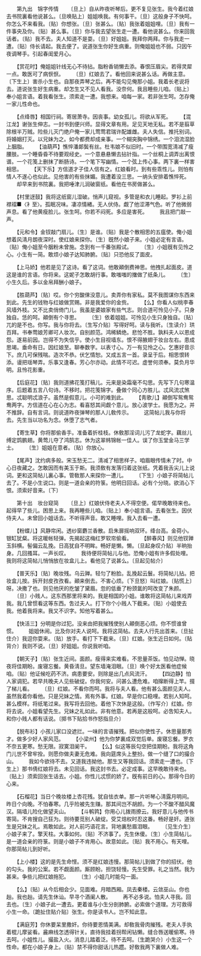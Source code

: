 <!-- { "loadSidebar": true } -->
　　第九出　锦字传情 
　　〔旦上〕自从昨夜听琴后。更不复见张生。我今着红娘去书院裏看他说甚么。〔旦唤贴上〕姐姐唤我。有何事干。〔旦〕这般身子不快呵。你怎么不来看我。〔贴〕你想张。〔旦〕张甚么。〔贴〕我张着姐姐哩。〔旦〕我有一件事央及你。〔贴〕甚么事。〔旦〕你与我去望张生走一遭。看他说甚么。你来回我话者。〔贴〕我不去。夫人知道不是耍。〔旦〕好姐姐。我拜你两拜。你与我走一遭。〔贴〕侍长请起。我去便了。说道张生你好生病重。则俺姐姐也不弱。只因午夜调琴手。引起春闺爱月心。 

　　【赏花时】俺姐姐针线无心不待拈。脂粉香销懒去添。春恨压眉尖。若得灵犀一点。敢医可了病恹恹。 
　　〔旦〕红娘去了。看他回来说甚么话。再做主意。〔下生上〕害杀小生也。自那夜弄琴之后。再不能勾见俺那小姐。我着长老说将去。道说张生好生病重。却怎生又不见人看我。没奈何。我且睡些儿咱。〔贴上〕奉小姐言语。着我看张生。须索走一遭。我想来。咱每一家。若非张生呵。怎存俺一家儿性命也。 

　　【点绛唇】相国行祠。寄居萧寺。因丧事。幼女孤儿。将欲从军死。 
　　【混江龙】谢张生伸志。一封书到便兴师。显得文章有用。足见天地无私。若不是翦草除根半万贼。险些儿灭门绝户俺一家儿莺莺君瑞许配雄雌。夫人失信。推托别词。将婚姻打灭。以兄妹为之。如今都费却成亲事。一个糊突胸中锦绣。一个泪流湿脸上胭脂。 
　　【油葫芦】憔悴潘郞鬓有丝。杜韦娘不似旧时。一个带围宽淸减了瘦腰肢。一个睡昏昏不待要观经史。一个意悬悬懒去拈针指。一个丝桐上调弄出离恨谱。一个花笺上删抹了断肠诗。一个笔下写幽情。一个弦上传心事。两下裏一样害相思。 
　　【天下乐】方信道才子佳人信有之。红娘看时。到有些乖性儿。则怕有情人不遂心也似此。见他害的有些抹媚。我遭着没三思。一纳头安排着憔悴死。 
　　却早来到书院裏。我把唾津儿润破窗纸。看他在书房做甚么。 

　　【村里迓鼓】我将这纸窗儿湿破。悄声儿窥视。多管是和衣儿睡起。罗衫上前襟褶■〈衤至〉。孤眠况味。凄凉情緖。无人伏侍。觑了他涩滞气色。听了他微弱声息。看了他黄瘦脸儿。张生呵。你若不闷死。多应是害死。 
　　我且把门敲一声。 

　　【元和令】金钗敲门扇儿。〔生〕是谁。〔贴〕我是个散相思的五瘟使。俺小姐想着风淸月朗夜深时。使红娘来探你。〔生〕旣然小娘子来。小姐必定有言语。〔贴〕俺小姐至今胭粉未曾施。念到有一千番张殿试。 
　　〔生〕小姐旣有见怜之心。小生有一简。敢烦小娘子达知肺腑。〔贴〕只恐他反了面皮。 

　　【上马娇】他若是见了这诗。看了这词。他敢顚倒费神思。他拽扎起面皮。道这是谁的言语。你将来。这妮子怎敢胡行事。敢嗤嗤的撦做了纸条儿。 
　　〔生〕小生久后。多以金帛拜酬小娘子。 

　　【胜葫芦】〔贴〕哎。你个穷酸倈没意儿。卖弄你有家私。莫不我图谋你东西来到此。先生的钱物与红娘做赏赐。非是我爱你的金赀。 
　　【么】你看人似桃李春风墙外枝。又不比卖俏倚门儿。我虽是婆娘家有些气志。则合道可怜见小子。只身独自。恁的呵。顚倒有个寻思。 
　　〔生〕依着姐姐。可怜见小生只身独自。〔贴〕兀的是不也。你写。我与你将去。〔生写介贴〕写得好呵。读与我听。〔生读介〕珙百拜。书奉莺娘芳卿可人妆次。自别颜范。鸿稀鳞绝。悲怆不胜。孰料夫人以恩成怨。遂易前因。岂得不为失信乎。使小生目视墙东。恨不得腋翅于妆台左右。患成思竭。垂命有日。因红娘至。聊奉数字。以表寸心。万一有见怜之心。乞惠好音示下。庶几可保残喘。造次不恭。伏乞情恕。又成五言一首。录呈于后。相思恨转添。谩把瑶琴弄。乐事又逢春。芳心尔亦动。此情不可迟。虚誉何须奉。莫负月华明。且怜花影重。 

　　【后庭花】〔贴〕我则道拂花笺打稿儿。元来是染霜毫不勾思。先写下几句寒温序。后题着五言八句诗。不移时。把花笺锦字。叠做个同心方胜儿。忒风流忒煞思。忒聪明忒浪子。虽然是假意儿。小可的难到此。 
　　【靑歌儿】顚倒写鸳鸯鸳鸯两字。方信道在心在心为志。看喜怒其间觑个意儿。放心波学士。我愿为之。并不推辞。自有言词。则说道昨夜弹琴的那人儿敎传示。 
　　这简帖儿我与你将去。先生当以功名为念。休堕了志气者。 

　　【寄生草】你将那偷香手。准备着折桂枝。休敎那淫词儿污了龙蛇字。藕丝儿缚定鹍鹏翅。黄莺儿夺了鸿鹄志。休为这翠帏锦帐一佳人。误了你玉堂金马三学士。 
　　〔生〕姐姐在意者。〔贴〕你放心。 

　　【尾声】沈约病多般。宋玉愁无二。淸减了相思样子。咱眉眼传情未了时。中心日夜藏之。怎敢因而有美玉于斯。我须敎有发落归着这张纸。凭着我舌尖儿上说词。更和这简帖儿裏心事。管敎那人来探你一遭儿。 
　　〔下生〕小娘子将简帖儿去了。不是小生说口。则是一道会亲的符箓。他明日回话。必有个分晓。欲消心下恨。须索好音来。〔下〕 

　　第十出　妆台窥简 
　　〔旦上〕红娘伏侍老夫人不得空便。偌早晚敢待来也。起得早了些儿。困思上来。我再睡些儿咱。〔贴上〕奉小姐言语。去看张生。因伏侍夫人。未曾回小姐话去。不听得声音。敢又睡哩。我入去看一遭。 

　　【粉蝶儿】风静帘闲。透纱窗麝兰香散。启朱扉摇响双环。绛台高。金荷小。银缸犹粲。将这暖帐轻弹。先揭起这梅红罗软帘偷看。 
　　【醉春风】则见他钗亸玉斜横。髻偏云乱挽。日高犹自不明眸。畅好是懒。懒。〔旦起身叹介贴〕半晌抬身。几回搔耳。一声长叹。 
　　我待便将简帖儿与他。恐俺小姐有许多假处哩。我则将这简帖儿悄悄放在妆盒儿上。看他见了说甚么。〔旦起见帖介〕 

　　【普天乐】〔贴〕晚妆残。乌云亸。轻匀了粉脸。乱挽起云鬟。将简帖儿拈。把妆盒儿按。拆开封皮孜孜看。顚来倒去。不害心烦。〔下旦怒〕叫红娘。〔贴慌上〕呀。决撒了也。则见他厌的扢皱了黛眉。忽的低垂了粉颈氲的呵改变了朱颜。 
　　〔旦〕小贱人。这东西那里将来的。我是相国的小姐。谁敢将这简帖儿来戏弄我。我几曾惯看这等东西。吿过夫人。打下你个小贱人下截来。〔贴〕小姐使去我。他着我将来。我又不识字。知他写着甚么。 

　　【快活三】分明是你过犯。没来由把我摧残使别人顚倒恶心烦。你不惯谁曾惯。 
　　姐姐休闹。比及你对夫人说呵。我将这简帖。去夫人行先出首来。〔旦扯住介〕我逗你耍来。〔贴〕放手。看打下下截来。〔旦〕红娘。张生近日如何。〔贴背介〕我则不说。〔旦〕好姐姐。你说我听咱。 

　　【朝天子】〔贴〕张生近间。面颜。瘦得来实难看。不思量茶饭。怕见动惮。晓夜将佳期盼。废寝忘餐。黄昏淸旦。望东墙淹泪眼。〔旦〕唤个好太医看他症候咱。〔贴〕他证候吃药不济。病患要安。则除是出几点风流汗。 
　　【四边静】怕人家调犯。若早共晚夫人见些破绽。你我何安。问甚么遭危难。咱撺断得上竿。掇了梯儿看。 
　　〔旦〕红娘。不看你而呵。我将与夫人看。他有甚么面颜见夫人。虽然我着你看他。只是兄妹之情。焉有外事。红娘。早是你口稳哩。若别人知呵。甚么模样。将纸笔过来。我写将去回他。着他下次休是这般。〔作写介〕红娘。你将去说。小姐看望先生。兄妹之礼如此。非有他意。若再是这般呵。必吿知夫人。和你小贱人都有话说。〔掷书下贴拾书作怒指旦介〕 

　　【脱布衫】小孩儿家口没遮拦。一味的言语摧残。把似你使性子。休思量那秀才。做多少好人家风范。 
　　【小梁州】他为你梦裏成双觉后单。废寝忘餐。罗衣不奈五更寒。愁无限。寂寞泪阑干。 
　　【么】似这等辰勾空把佳期盼。我将这角门儿世不曾牢拴。则愿你做夫妻无危难。我向筵席头上整扮。做一个缝了口的撮合山。 
　　我如今欲待不去。又道我违拗他。那生又等我回话。须索走一遭也。〔下生上〕那书倩红娘将去。未见回话。我这封书去。必定成事。这早晚敢待来也。〔贴上〕须索回张生话去。小姐。你性儿忒惯的娇了。旣有前日的心。那得今日的心来。 

　　【石榴花】当日个晚妆楼上杏花残。犹自怯衣单。那一片听琴心淸露月明间。昨日个向晚。不怕春寒。几乎险被先生赚。那其间岂不胡颜。为一个不酸不醋风魔汉。隔墙儿险化做望夫山。 
　　【斗鹌鹑】你用心儿拨雨撩云。我好意儿与他传书寄简。不肯搜自己狂为。则待要觅别人破绽。受艾焙权时忍这番。畅好是奸。道张生是兄妹之礼。焉敢如此。对人前巧语花言。背地裏愁眉泪眼。 
　　〔见生介生〕小娘子来了。擎天柱。大事如何。〔贴〕不济事了。先生休傻。〔生〕小生简帖儿。是一道会亲的符箓。则是小娘子不肯用心。故意如此。〔贴〕我不用心。有天哩。你那简帖儿到好听。 

　　【上小楼】这的是先生命悭。须不是红娘违慢。那简帖儿到做了你的招伏。他的勾头。我的公案。若不觑面颜。厮顾盼。担饶轻慢。先生受罪。礼之当然。我为甚来。争些儿把红娘拖犯。 
　　〔生〕小姐几时能勾一面。 

　　【么】〔贴〕从今后相会少。见面难。月暗西厢。凤去秦楼。云敛巫山。你也赸。我也赸。请先生休讪。早寻个酒阑人散。 
　　再不必多说。怕夫人寻我。回去也。〔生〕小娘子此一遭去。更着谁与小生分剖肺腑。必索做个道理。方可救得小生一命。〔跪扯住贴介贴〕张生。你是读书人。岂不知此意。 

　　【满庭芳】你休要呆里撒奸。你待要恩情美满。却敎我骨肉摧残。老夫人手执着棍儿摩娑看。麄麻线怎透得针关。直待我挂着拐帮闲钻懒。缝合唇送暖偷寒。待去呵。小姐性儿。撮盐入火。消息儿踏着泛。待不去呵。〔生跪哭介〕小生这一个性命。都在小娘子身上。〔贴〕禁不得你甜话儿热趱。好敎我两下裏做人难。 
